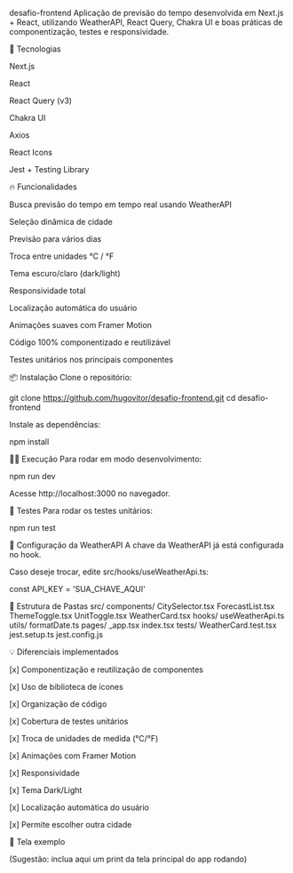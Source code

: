 desafio-frontend
Aplicação de previsão do tempo desenvolvida em Next.js + React, utilizando WeatherAPI, React Query, Chakra UI e boas práticas de componentização, testes e responsividade.

🚀 Tecnologias

Next.js

React

React Query (v3)

Chakra UI

Axios

React Icons

Jest + Testing Library

🔥 Funcionalidades

Busca previsão do tempo em tempo real usando WeatherAPI

Seleção dinâmica de cidade

Previsão para vários dias

Troca entre unidades °C / °F

Tema escuro/claro (dark/light)

Responsividade total

Localização automática do usuário

Animações suaves com Framer Motion

Código 100% componentizado e reutilizável

Testes unitários nos principais componentes

📦 Instalação
Clone o repositório:

git clone https://github.com/hugovitor/desafio-frontend.git
cd desafio-frontend

Instale as dependências:

npm install

🏃‍♂️ Execução
Para rodar em modo desenvolvimento:

npm run dev

Acesse http://localhost:3000 no navegador.

🧪 Testes
Para rodar os testes unitários:

npm run test

🔑 Configuração da WeatherAPI
A chave da WeatherAPI já está configurada no hook.

Caso deseje trocar, edite src/hooks/useWeatherApi.ts:

const API_KEY = 'SUA_CHAVE_AQUI'

📁 Estrutura de Pastas
src/
  components/
    CitySelector.tsx
    ForecastList.tsx
    ThemeToggle.tsx
    UnitToggle.tsx
    WeatherCard.tsx
  hooks/
    useWeatherApi.ts
  utils/
    formatDate.ts
  pages/
    _app.tsx
    index.tsx
  tests/
    WeatherCard.test.tsx
jest.setup.ts
jest.config.js

💡 Diferenciais implementados

[x] Componentização e reutilização de componentes

[x] Uso de biblioteca de ícones

[x] Organização de código

[x] Cobertura de testes unitários

[x] Troca de unidades de medida (°C/°F)

[x] Animações com Framer Motion

[x] Responsividade

[x] Tema Dark/Light

[x] Localização automática do usuário

[x] Permite escolher outra cidade

📸 Tela exemplo

(Sugestão: inclua aqui um print da tela principal do app rodando)